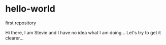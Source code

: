 # hello-world
first repository

Hi there,
I am Stevie and I have no idea what I am doing... Let's try to get it clearer...
